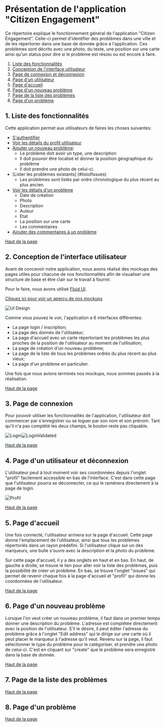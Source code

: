 # Présentation de l'application "Citizen Engagement"

<a name="top"></a>

Ce répertoire explique le fonctionnement général de l'application "Citizen Engagement". Celle-ci permet d'identifier des problèmes dans une ville et de les répertorier dans une base de donnée grâce à l'application. Ces problèmes sont décrits avec une photo, du texte, une position sur une carte ainsi qu'un status pour dire si le problème est résolu ou est encore à faire. 

1. [Liste des fonctionnalités](#features)
2. [Conception de l'interface utilisateur](#ui)
3. [Page de connexion et déconnexion](#loginLogout)
4. [Page d'un utilisateur](#profil)
5. [Page d'accueil](#mainPage)
6. [Page d'un nouveau problème](#newIssue)
7. [Page de la liste des problèmes](#listofIssues)
8. [Page d'un problème](#detailsofIssue)


<a name="features"></a>
## 1. Liste des fonctionnalités

Cette application permet aux utilisateurs de faires les choses suivantes:

* [S'authentifier](#login)
* [Voir les détails du profil utilisateur](#profil)
* [Ajouter un nouveau problème](#newIssue):
  * Le problème doit avoir un type, une description
  * Il doit pouvoir être localisé et donner la position géographique du problème
  * Il doit prendre une photo de celui-ci.
* [Lister les problèmes existants] (#listofIssues)
  * Les problèmes sont listés par ordre chronologique du plus récent au plus ancien.
* [Voir les détails d'un problème](#detailsofIssue)
  * Date de création
  * Photo
  * Description
  * Auteur 
  * Etat
  * La position sur une carte
  * Les commentaires
* [Ajouter des commentaires à un problème](#detailsofIssue) 

<a href="#top">Haut de la page</a>



<a name="ui"></a>
## 2. Conception de l'interface utilisateur

Avant de concevoir notre application, nous avons réalisé des mockups des pages utiles pour chacune de nos fonctionnalités afin de visualiser une structure de base et être clair sur le travail à fournir.

Pour le faire, nous avons utilisé [Fluid UI](https://www.fluidui.com).

[Cliquez ici pour voir un aperçu de nos mockups](https://www.fluidui.com/editor/live/preview/p_onGAuhWggwgJk9UxFvpbrlUqWxlmfde8.1460667315369)

![UI Design](setup/mockup.JPG)

Comme vous pouvez le voir, l'application a 6 interfaces différentes:

* La page login / inscription;
* La page des donnés de l'utilsateur;
* La page d'accueil avec un carte répertoriant les problèmes les plus proches de la position de l'utilisateur au moment de l'utilisation;
* La page de création d'un nouveau problème;
* La page de la liste de tous les problèmes ordrés du plus récent au plus vieux;
* La page d'un problème en particulier.

Une fois que nous avions terminés nos mockups, nous sommes passés à la réalisation.

<a href="#top">Haut de la page</a>

<a name="login"></a>
## 3. Page de connexion

Pour pouvoir utiliser les fonctionnalités de l'application, l'utilisateur doit commencer par s'enregistrer ou se loguer par son nom et son prénom. Tant qu'il n'a pas complété les deux champs, le bouton reste pas cliquable. 

![Login](setup/login.JPG)![LoginValidated](setup/login2.JPG)



<a href="#top">Haut de la page</a>

<a name="profil"></a>
## 4. Page d'un utilisateur et déconnexion

L'utilisateur peut à tout moment voir ses coordonnées depuis l'onglet "profil" facilement accessible en bas de l'interface. C'est dans cette page que l'utilisateur pourra se déconnecter, ce qui le ramènera directement à la page de login. 

![Profil](setup/profil.JPG)

<a href="#top">Haut de la page</a>

<a name="mainPage"></a>
## 5. Page d'accueil

Une fois connecté, l'utilisateur arrivera sur la page d'accueil. Cette page donne l'emplacement de l'utilisateur, ainsi que tous les problèmes répertoriés dans un rayon prédéfini. Si l'utilisateur clique sur un des marqueurs, une bulle s'ouvre avec la description et la photo du problème.

Sur cette page d'accueil, il y a des onglets en haut et en bas. En haut, de gauche à droite, se trouve le lien pour aller voir la liste des problèmes, puis la possibilité de créer un problème. En bas, se trouve l'onglet "issues" qui permet de revenir chaque fois à la page d'accueil et "profil" qui donne les coordonnées de l'utilisateur. 

<a href="#top">Haut de la page</a>

<a name="newIssue"></a>
## 6. Page d'un nouveau problème

Lorsque l'on veut créer un nouveau problème, il faut dans un premier temps donner une description du problème. L'adresse est complétée directement avec la position de l'utilisateur. S'il le désire, il peut éditer l'adresse du problème grâce à l'onglet "Edit address" qui le dirige sur une carte où il peut placer le marqueur à l'adresse qu'il veut. Revenu sur la page, il faut sélectionner le type du problème pour le catégoriser, et prendre une photo de celui-ci. C'est en cliquant sur "create" que le problème sera enregistré dans la base de donnée.  

<a href="#top">Haut de la page</a>

<a name="listofIssues"></a>
## 7. Page de la liste des problèmes



<a href="#top">Haut de la page</a>

<a name="detailsofIssue"></a>
## 8. Page d'un problème

<a href="#top">Haut de la page</a>


